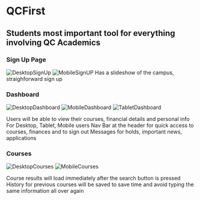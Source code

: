 # QCFirst
## Students most important tool for everything involving QC Academics
### Sign Up Page
![DesktopSignUp](https://github.com/alanchazari/qcfirst/blob/main/Sign%20In%20Desktop.PNG)
![MobileSignUP](https://github.com/alanchazari/qcfirst/blob/main/Sign%20In%20Mobile.PNG)
Has a slideshow of the campus, straighforward sign up
### Dashboard
![DesktopDashboard](https://github.com/alanchazari/qcfirst/blob/main/Desktop%20Dashboard.png)
![MobileDashboard](https://github.com/alanchazari/qcfirst/blob/main/Mobile%20Dashboard.png)
![TabletDashboard](https://github.com/alanchazari/qcfirst/blob/main/Tablet%20Dashboard.png)

Users will be able to view their courses, financial details and personal info
For Desktop, Tablet, Mobile users
Nav Bar at the header for quick access to courses, finances and to sign out
Messages for holds, important news, applications

### Courses
![DesktopCourses](https://github.com/alanchazari/qcfirst/blob/main/Desktop%20Courses.png)
![MobileCourses](https://github.com/alanchazari/qcfirst/blob/main/Mobile%20Courses.png)

Course results will load immediately after the search button is pressed
History for previous courses will be saved to save time and avoid typing the same
information all over again